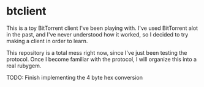 btclient
========

This is a toy BitTorrent client I've been playing with. I've used BitTorrent alot in the past, and I've never understood
how it worked, so I decided to try making a client in order to learn. 

This repository is a total mess right now, since I've just been testing the protocol. Once I become familiar with the 
protocol, I will organize this into a real rubygem.

TODO:
Finish implementing the 4 byte hex conversion
